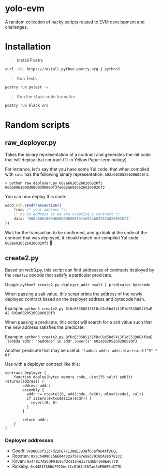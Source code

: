 # yolo-evm

A random collection of hacky scripts related to EVM development and challenges.

# Installation

> Install Poetry

```bash
curl -sSL https://install.python-poetry.org | python3 -
```

> Run Tests

```bash
poetry run pytest -v
```

> Run the `black` code formatter

```bash
poetry run black src
```

# Random scripts

## raw_deployer.py

Takes the binary representation of a contract and generates the init code that will deploy that contract (Ti in Yellow Paper terminology).

For instance, let's say that you have some Yul code, that when compiled with `solc` has the following binary representation: `602a60205260206020f3`.

```
> python raw_deployer.py 602a60205260206020f3
600a8061000d6000396000f3fe602a60205260206020f3
```

You can now deploy this code:

```javascript
web3.eth.sendTransaction({
    from: /* your address */,
    /* no to address as we are creating a contract */
    data: "600a8061000d6000396000f3fe602a60205260206020f3"
})
```

Wait for the transaction to be confirmed, and go look at the code of the contract that was deployed, it should match our compiled Yul code `602a60205260206020f3` 🙌


## create2.py
Based on web3.py, this script can find addresses of contracts deployed by the `CREATE2` opcode that satisfy a particular predicate.

Usage: `python3 create2.py deployer_addr <salt | predicate> bytecode`

When passing a salt value, this script prints the address of the newly deployed contract based on the deployer address and bytecode hash.

Example: `python3 create2.py Bf6cE3350513EfDcC0d5bd5413F1dE53D0E4f9aE 42 602a60205260206020f3`

When passing a predicate, this script will search for a salt value such that the new address satisfies the predicate.

Example: `python3 create2.py Bf6cE3350513EfDcC0d5bd5413F1dE53D0E4f9aE 'lambda addr: "badc0de" in addr.lower()' 602a60205260206020f3`

Another predicate that may be useful: `'lambda addr: addr.startswith("0" * 8)'`

Use with a deployer contract like this:

```solidity
contract Deployer {
    function deploy(bytes memory code, uint256 salt) public returns(address) {
        address addr;
        assembly {
          addr := create2(0, add(code, 0x20), mload(code), salt)
          if iszero(extcodesize(addr)) {
            revert(0, 0)
          }
        }

        return addr;
    }
}
```

### Deployer addresses

- Goerli: `0x986D6f3137d22FE771308E383ef63af9B4Af2CCE`
- Ropsten: `0x9c5408C256E04432a75Ea7e8EC7918DA8E578222`
- Kovan: `0x44817A86dF91Decf2c8164e357ad6bF069EeC77D`
- Rinkeby: `0x44817A86dF91Decf2c8164e357ad6bF069EeC77D`